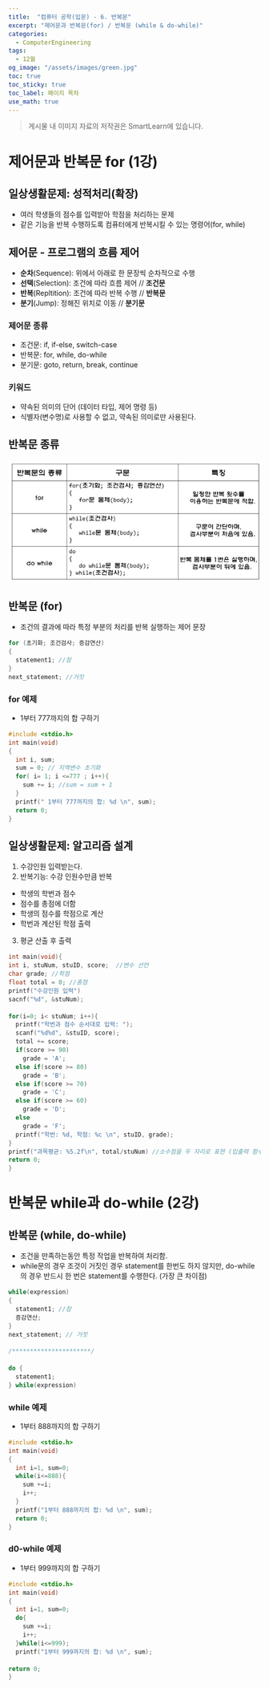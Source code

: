```yaml
---
title:  "컴퓨터 공학(입문) - 6. 반복문"
excerpt: "제어문과 반복문(for) / 반복문 (while & do-while)"
categories:
  - ComputerEngineering
tags:
  - 12월
og_image: "/assets/images/green.jpg"
toc: true
toc_sticky: true
toc_label: 페이지 목차
use_math: true
---
```


> 게시물 내 이미지 자료의 저작권은 SmartLearn에 있습니다.

# 제어문과 반복문 for (1강)

## 일상생활문제: 성적처리(확장)
- 여러 학생들의 점수를 입력받아 학점을 처리하는 문제
- 같은 기능을 반복 수행하도록 컴퓨터에게 반복시킬 수 있는 명령어(for, while)

## 제어문 - 프로그램의 흐름 제어
- **순차**(Sequence): 위에서 아래로 한 문장씩 순차적으로 수행
- **선택**(Selection): 조건에 따라 흐름 제어 // **조건문**
- **반복**(Repltition): 조건에 따라 반복 수행 // **반복문**
- **분기**(Jump): 정해진 위치로 이동 // **분기문**

### 제어문 종류
- 조건문: if, if-else, switch-case
- 반복문: for, while, do-while
- 분기문: goto, return, break, continue

### 키워드
- 약속된 의미의 단어 (데이터 타입, 제어 명령 등)
- 식별자(변수명)로 사용할 수 없고, 약속된 의미로만 사용된다.

## 반복문 종류

![](/assets/images/ComputerEngineering/CE6_1.PNG)

## 반복문 (for)

- 조건의 결과에 따라 특정 부분의 처리를 반복 실행하는 제어 문장

```c
for (초기화; 조건검사; 증감연산)
{
  statement1; //참
}
next_statement; //거짓
```

### for 예제
- 1부터 777까지의 합 구하기

```c
#include <stdio.h>
int main(void)
{
  int i, sum;
  sum = 0; // 지역변수 초기화
  for( i= 1; i <=777 ; i++){
    sum += i; //sum = sum + 1
  }
  printf(" 1부터 777까지의 합: %d \n", sum);
  return 0;
}
```

## 일상생활문제: 알고리즘 설계
1. 수강인원 입력받는다.
2. 반복기능: 수강 인원수만큼 반복
  - 학생의 학번과 점수
  - 점수를 총점에 더함
  - 학생의 점수를 학점으로 계산
  - 학번과 계산된 학점 출력
3. 평균 산출 후 출력

```c
int main(void){
int i, stuNum, stuID, score;  //변수 선언
char grade; //학점
float total = 0; //총점
printf("수강인원 입력")
sacnf("%d", &stuNum);

for(i=0; i< stuNum; i++){
  printf("학번과 점수 순서대로 입력: ");
  scanf("%d%d", &stuID, score);
  total += score;
  if(score >= 90)
    grade = 'A';
  else if(score >= 80)
    grade = 'B';
  else if(score >= 70)
    grade = 'C';
  else if(score >= 60)
    grade = 'D';
  else
    grade = 'F';
  printf("학번: %d, 학점: %c \n", stuID, grade);
}
printf("과목평균: %5.2f\n", total/stuNum) //소수점을 두 자리로 표현 (입출력 함수)
return 0;
}
```

# 반복문 while과 do-while (2강)

## 반복문 (while, do-while)

- 조건을 만족하는동안 특정 작업을 반복하여 처리함.
- while문의 경우 조것이 거짓인 경우 statement를 한번도 하지 않지만, do-while의 경우 반드시 한 번은 statement를 수행한다. (가장 큰 차이점)

```c
while(expression)
{
  statement1; //참
  증감연산;
}
next_statement; // 거짓

/**********************/

do {
  statement1;
} while(expression)

```

### while 예제
- 1부터 888까지의 합 구하기

```c
#include <stdio.h>
int main(void)
{
  int i=1, sum=0;
  while(i<=888){
    sum +=i;
    i++;
  }
  printf("1부터 888까지의 합: %d \n", sum);
  return 0;
}
```

### d0-while 예제
- 1부터 999까지의 합 구하기

```c
#include <stdio.h>
int main(void)
{
  int i=1, sum=0;
  do{
    sum +=i;
    i++;
  }while(i<=999);
  printf("1부터 999까지의 합: %d \n", sum);

return 0;
}
```